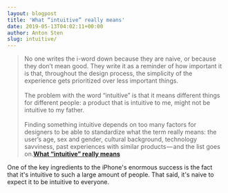 ```yaml
---
layout: blogpost
title: 'What “intuitive” really means'
date: 2019-05-13T04:02:11+00:00
author: Anton Sten
slug: intuitive/
---
```


>No one writes the i-word down because they are naive, or because they don’t mean good. They write it as a reminder of how important it is that, throughout the design process, the simplicity of the experience gets prioritized over less important things.<br /><br />
The problem with the word “intuitive” is that it means different things for different people: a product that is intuitive to me, might not be intuitive to my father.<br /><br />
Finding something intuitive depends on too many factors for designers to be able to standardize what the term really means: the user’s age, sex and gender, cultural background, technology savviness, past experiences with similar products — and the list goes on.**[What “intuitive” really means](https://uxdesign.cc/what-intuitive-really-means-12e474722ce8)**

One of the key ingredients to the iPhone's enormous success is the fact that it's intuitive to such a large amount of people. That said, it's naive to expect it to be intuitive to everyone.
